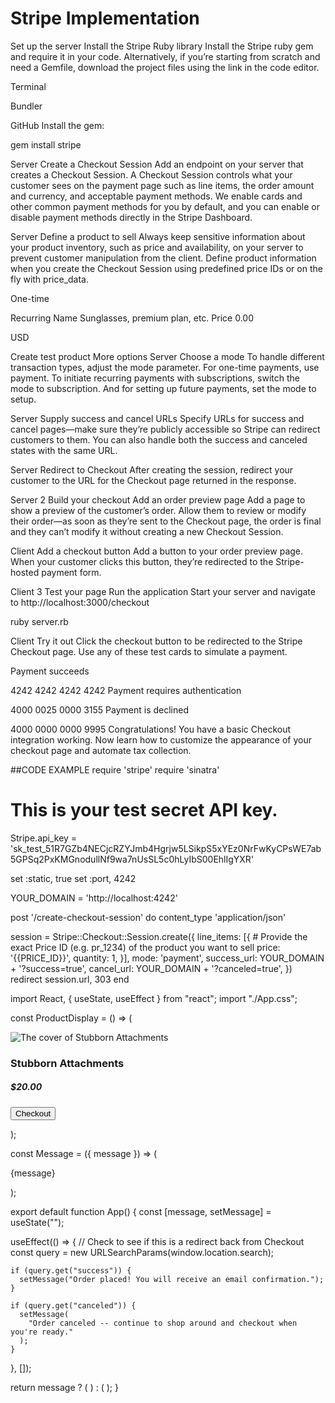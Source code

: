 # Stripe Implementation

Set up the server
Install the Stripe Ruby library
Install the Stripe ruby gem and require it in your code. Alternatively, if you’re starting from scratch and need a Gemfile, download the project files using the link in the code editor.


Terminal

Bundler

GitHub
Install the gem:

gem install stripe

Server
Create a Checkout Session
Add an endpoint on your server that creates a Checkout Session. A Checkout Session controls what your customer sees on the payment page such as line items, the order amount and currency, and acceptable payment methods. We enable cards and other common payment methods for you by default, and you can enable or disable payment methods directly in the Stripe Dashboard.

Server
Define a product to sell
Always keep sensitive information about your product inventory, such as price and availability, on your server to prevent customer manipulation from the client. Define product information when you create the Checkout Session using predefined price IDs or on the fly with price_data.



One-time

Recurring
Name
Sunglasses, premium plan, etc.
Price
0.00

USD

Create test product
More options
Server
Choose a mode
To handle different transaction types, adjust the mode parameter. For one-time payments, use payment. To initiate recurring payments with subscriptions, switch the mode to subscription. And for setting up future payments, set the mode to setup.

Server
Supply success and cancel URLs
Specify URLs for success and cancel pages—make sure they’re publicly accessible so Stripe can redirect customers to them. You can also handle both the success and canceled states with the same URL.

Server
Redirect to Checkout
After creating the session, redirect your customer to the URL for the Checkout page returned in the response.

Server
2
Build your checkout
Add an order preview page
Add a page to show a preview of the customer’s order. Allow them to review or modify their order—as soon as they’re sent to the Checkout page, the order is final and they can’t modify it without creating a new Checkout Session.

Client
Add a checkout button
Add a button to your order preview page. When your customer clicks this button, they’re redirected to the Stripe-hosted payment form.

Client
3
Test your page
Run the application
Start your server and navigate to http://localhost:3000/checkout

ruby server.rb

Client
Try it out
Click the checkout button to be redirected to the Stripe Checkout page. Use any of these test cards to simulate a payment.

Payment succeeds

4242 4242 4242 4242
Payment requires authentication

4000 0025 0000 3155
Payment is declined

4000 0000 0000 9995
Congratulations!
You have a basic Checkout integration working. Now learn how to customize the appearance of your checkout page and automate tax collection.

##CODE EXAMPLE
require 'stripe'
require 'sinatra'

# This is your test secret API key.
Stripe.api_key = 'sk_test_51R7GZb4NECjcRZYJmb4Hgrjw5LSikpS5xYEz0NrFwKyCPsWE7ab5GPSq2PxKMGnodullNf9wa7nUsSL5c0hLyIbS00EhlIgYXR'

set :static, true
set :port, 4242

YOUR_DOMAIN = 'http://localhost:4242'

post '/create-checkout-session' do
  content_type 'application/json'

  session = Stripe::Checkout::Session.create({
    line_items: [{
      # Provide the exact Price ID (e.g. pr_1234) of the product you want to sell
      price: '{{PRICE_ID}}',
      quantity: 1,
    }],
    mode: 'payment',
    success_url: YOUR_DOMAIN + '?success=true',
    cancel_url: YOUR_DOMAIN + '?canceled=true',
  })
  redirect session.url, 303
end

import React, { useState, useEffect } from "react";
import "./App.css";

const ProductDisplay = () => (
  <section>
    <div className="product">
      <img
        src="https://i.imgur.com/EHyR2nP.png"
        alt="The cover of Stubborn Attachments"
      />
      <div className="description">
      <h3>Stubborn Attachments</h3>
      <h5>$20.00</h5>
      </div>
    </div>
    <form action="/create-checkout-session" method="POST">
      <button type="submit">
        Checkout
      </button>
    </form>
  </section>
);

const Message = ({ message }) => (
  <section>
    <p>{message}</p>
  </section>
);

export default function App() {
  const [message, setMessage] = useState("");

  useEffect(() => {
    // Check to see if this is a redirect back from Checkout
    const query = new URLSearchParams(window.location.search);

    if (query.get("success")) {
      setMessage("Order placed! You will receive an email confirmation.");
    }

    if (query.get("canceled")) {
      setMessage(
        "Order canceled -- continue to shop around and checkout when you're ready."
      );
    }
  }, []);

  return message ? (
    <Message message={message} />
  ) : (
    <ProductDisplay />
  );
}